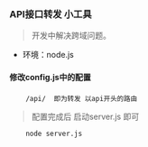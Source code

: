 ### API接口转发 小工具
> 开发中解决跨域问题。
- 环境：node.js


#### 修改config.js中的配置
```
    /api/  即为转发 以api开头的路由
```
> 配置完成后 启动server.js 即可
```
    node server.js
```
